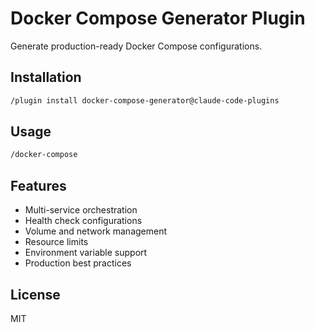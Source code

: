 # Docker Compose Generator Plugin

Generate production-ready Docker Compose configurations.

## Installation

```bash
/plugin install docker-compose-generator@claude-code-plugins
```

## Usage

```bash
/docker-compose
```

## Features

- Multi-service orchestration
- Health check configurations
- Volume and network management
- Resource limits
- Environment variable support
- Production best practices

## License

MIT
